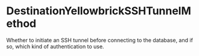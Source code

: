 # DestinationYellowbrickSSHTunnelMethod

Whether to initiate an SSH tunnel before connecting to the database, and if so, which kind of authentication to use.

